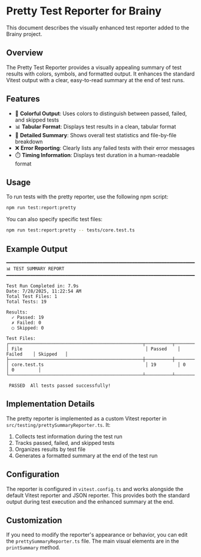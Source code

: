 # Pretty Test Reporter for Brainy

This document describes the visually enhanced test reporter added to the Brainy project.

## Overview

The Pretty Test Reporter provides a visually appealing summary of test results with colors, symbols, and formatted output. It enhances the standard Vitest output with a clear, easy-to-read summary at the end of test runs.

## Features

- 🎨 **Colorful Output**: Uses colors to distinguish between passed, failed, and skipped tests
- 📊 **Tabular Format**: Displays test results in a clean, tabular format
- 📝 **Detailed Summary**: Shows overall test statistics and file-by-file breakdown
- ❌ **Error Reporting**: Clearly lists any failed tests with their error messages
- ⏱️ **Timing Information**: Displays test duration in a human-readable format

## Usage

To run tests with the pretty reporter, use the following npm script:

```bash
npm run test:report:pretty
```

You can also specify specific test files:

```bash
npm run test:report:pretty -- tests/core.test.ts
```

## Example Output

```
━━━━━━━━━━━━━━━━━━━━━━━━━━━━━━━━━━━━━━━━━━━━━━━━━━━━━━━━━━━━━━━━━━━━━━━━━━━━━━━━
📊 TEST SUMMARY REPORT
━━━━━━━━━━━━━━━━━━━━━━━━━━━━━━━━━━━━━━━━━━━━━━━━━━━━━━━━━━━━━━━━━━━━━━━━━━━━━━━━

Test Run Completed in: 7.9s
Date: 7/28/2025, 11:22:54 AM
Total Test Files: 1
Total Tests: 19

Results:
  ✓ Passed: 19
  ✗ Failed: 0
  ○ Skipped: 0

Test Files:
┌──────────────────────────────────────────────────┬──────────┬──────────┬──────────┐
│ File                                              │ Passed    │ Failed    │ Skipped   │
├──────────────────────────────────────────────────┼──────────┼──────────┼──────────┤
│ core.test.ts                                      │ 19        │ 0         │ 0         │
└──────────────────────────────────────────────────┴──────────┴──────────┴──────────┘

 PASSED  All tests passed successfully!
```

## Implementation Details

The pretty reporter is implemented as a custom Vitest reporter in `src/testing/prettySummaryReporter.ts`. It:

1. Collects test information during the test run
2. Tracks passed, failed, and skipped tests
3. Organizes results by test file
4. Generates a formatted summary at the end of the test run

## Configuration

The reporter is configured in `vitest.config.ts` and works alongside the default Vitest reporter and JSON reporter. This provides both the standard output during test execution and the enhanced summary at the end.

## Customization

If you need to modify the reporter's appearance or behavior, you can edit the `prettySummaryReporter.ts` file. The main visual elements are in the `printSummary` method.

